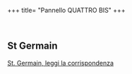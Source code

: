 +++
title= "Pannello QUATTRO BIS"
+++

<br>

<h2>St Germain</h2>

[St. Germain, leggi la corrispondenza](</docs/Pannello 4b.pdf>)
